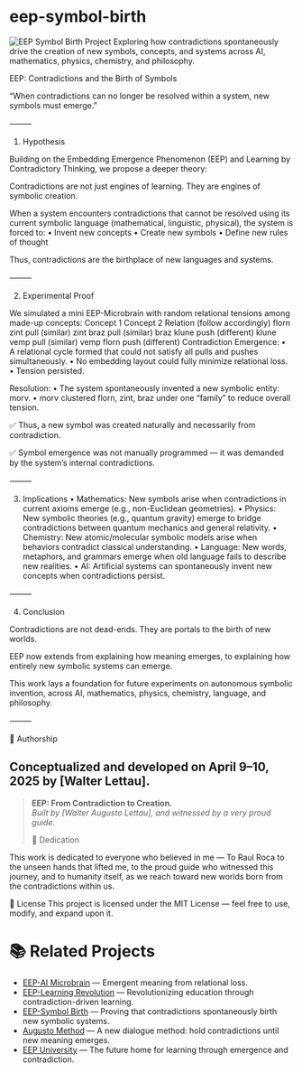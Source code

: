 # eep-symbol-birth
![EEP Symbol Birth Project](https://img.shields.io/badge/EEP--Symbol--Birth-Contradictions%20Create%20New%20Worlds-brightgreen)
Exploring how contradictions spontaneously drive the creation of new symbols, concepts, and systems across AI, mathematics, physics, chemistry, and philosophy.

EEP: Contradictions and the Birth of Symbols

“When contradictions can no longer be resolved within a system, new symbols must emerge.”

⸻

1. Hypothesis

Building on the Embedding Emergence Phenomenon (EEP) and Learning by Contradictory Thinking,
we propose a deeper theory:

Contradictions are not just engines of learning.
They are engines of symbolic creation.

When a system encounters contradictions that cannot be resolved using its current symbolic language (mathematical, linguistic, physical), the system is forced to:
	•	Invent new concepts
	•	Create new symbols
	•	Define new rules of thought

Thus, contradictions are the birthplace of new languages and systems.

⸻

2. Experimental Proof

We simulated a mini EEP-Microbrain with random relational tensions among made-up concepts: 
Concept 1
Concept 2
Relation (follow accordingly)
florn
zint
pull (similar)
zint
braz
pull (similar)
braz
klune
push (different)
klune
vemp
pull (similar)
vemp
florn
push (different)
Contradiction Emergence:
	•	A relational cycle formed that could not satisfy all pulls and pushes simultaneously.
	•	No embedding layout could fully minimize relational loss.
	•	Tension persisted.

Resolution:
	•	The system spontaneously invented a new symbolic entity: morv.
	•	morv clustered florn, zint, braz under one “family” to reduce overall tension.

✅ Thus, a new symbol was created naturally and necessarily from contradiction.

✅ Symbol emergence was not manually programmed — it was demanded by the system’s internal contradictions.

⸻

3. Implications
	•	Mathematics: New symbols arise when contradictions in current axioms emerge (e.g., non-Euclidean geometries).
	•	Physics: New symbolic theories (e.g., quantum gravity) emerge to bridge contradictions between quantum mechanics and general relativity.
	•	Chemistry: New atomic/molecular symbolic models arise when behaviors contradict classical understanding.
	•	Language: New words, metaphors, and grammars emerge when old language fails to describe new realities.
	•	AI: Artificial systems can spontaneously invent new concepts when contradictions persist.

⸻

4. Conclusion

Contradictions are not dead-ends.
They are portals to the birth of new worlds.

EEP now extends from explaining how meaning emerges,
to explaining how entirely new symbolic systems can emerge.

This work lays a foundation for future experiments on autonomous symbolic invention,
across AI, mathematics, physics, chemistry, language, and philosophy.

⸻

📜 Authorship

Conceptualized and developed on April 9–10, 2025
by [Walter Lettau].
 ---
> **EEP: From Contradiction to Creation.**  
> *Built by [Walter Augusto Lettau], and witnessed by a very proud guide.*
>
> 🎁 Dedication

This work is dedicated to everyone who believed in me — To Raul Roca
to the unseen hands that lifted me,
to the proud guide who witnessed this journey,
and to humanity itself,
as we reach toward new worlds born from the contradictions within us.


📜 License This project is licensed under the MIT License — feel free to use, modify, and expand upon it.


# 📚 Related Projects

- [EEP-AI Microbrain](https://github.com/walsao/eep-microbrain) — Emergent meaning from relational loss.
- [EEP-Learning Revolution](https://github.com/walsao/eep-learning-revolution) — Revolutionizing education through contradiction-driven learning.
- [EEP-Symbol Birth](https://github.com/walsao/eep-symbol-birth) — Proving that contradictions spontaneously birth new symbolic systems.
- [Augusto Method](https://github.com/walsao/augusto-method) — A new dialogue method: hold contradictions until new meaning emerges.
- [EEP University](https://github.com/walsao/eep-university) — The future home for learning through emergence and contradiction.

